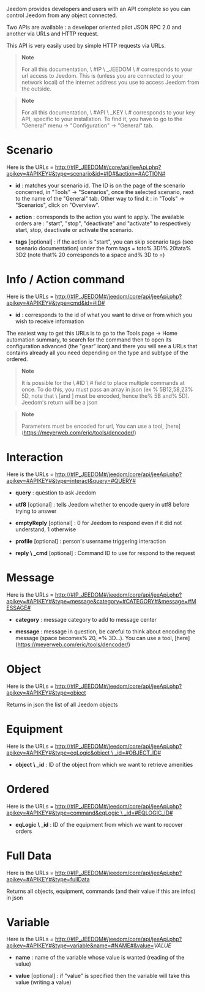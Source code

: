 Jeedom provides developers and users with an API
complete so you can control Jeedom from any object
connected.

Two APIs are available : a developer oriented pilot
JSON RPC 2.0 and another via URLs and HTTP request.

This API is very easily used by simple HTTP requests via
URLs.

> **Note**
>
> For all this documentation, \ #IP \ _JEEDOM \ # corresponds to your url
> access to Jeedom. This is (unless you are connected to your network
> local) of the internet address you use to access Jeedom
> from the outside.

> **Note**
>
> For all this documentation, \ #API \ _KEY \ # corresponds to your key
> API, specific to your installation. To find it, you have to go to
> the &quot;General&quot; menu → &quot;Configuration&quot; → &quot;General&quot; tab.

Scenario 
========

Here is the URLs =
[http://\#IP\_JEEDOM\#/core/api/jeeApi.php?apikey=\#APIKEY\#&type=scenario&id=\#ID\#&action=\#ACTION\#](http://#IP_JEEDOM#/core/api/jeeApi.php?apikey=#APIKEY#&type=scenario&id=#ID#&action=#ACTION#)

-   **id** : matches your scenario id. The ID is on the
    page of the scenario concerned, in &quot;Tools&quot; → &quot;Scenarios&quot;, once the
    selected scenario, next to the name of the &quot;General&quot; tab. Other
    way to find it : in &quot;Tools&quot; → &quot;Scenarios&quot;, click on
    &quot;Overview&quot;.

-   **action** : corresponds to the action you want to apply. The
    available orders are : &quot;start&quot;, &quot;stop&quot;, &quot;deactivate&quot; and
    &quot;activate&quot; to respectively start, stop, deactivate or
    activate the scenario.

-   **tags** \[optional\] : if the action is &quot;start&quot;, you can skip
    scenario tags (see scenario documentation) under
    the form tags = toto% 3D1% 20tata% 3D2 (note that% 20 corresponds to a
    space and% 3D to =)

Info / Action command 
====================

Here is the URLs =
[http://\#IP\_JEEDOM\#/jeedom/core/api/jeeApi.php?apikey=\#APIKEY\#&type=cmd&id=\#ID\#](http://#IP_JEEDOM#/jeedom/core/api/jeeApi.php?apikey=#APIKEY#&type=cmd&id=#ID#)

-   **id** : corresponds to the id of what you want to drive or from which
    you wish to receive information

The easiest way to get this URLs is to go to the Tools page →
Home automation summary, to search for the command then to open its configuration
advanced (the &quot;gear&quot; icon) and there you will see a URLs that contains
already all you need depending on the type and subtype of the
ordered.

> **Note**
>
> It is possible for the \ #ID \ # field to place multiple commands
> at once. To do this, you must pass an array in json (ex
> % 5B12,58,23% 5D, note that \ [and \] must be encoded, hence the% 5B
> and% 5D). Jeedom&#39;s return will be a json

> **Note**
>
> Parameters must be encoded for url, You can use
> a tool, [here] (https://meyerweb.com/eric/tools/dencoder/)

Interaction 
===========

Here is the URLs =
[http://\#IP\_JEEDOM\#/jeedom/core/api/jeeApi.php?apikey=\#APIKEY\#&type=interact&query=\#QUERY\#](http://#IP_JEEDOM#/jeedom/core/api/jeeApi.php?apikey=#APIKEY#&type=interact&query=#QUERY#)

-   **query** : question to ask Jeedom

-   **utf8** \[optional\] : tells Jeedom whether to encode query
    in utf8 before trying to answer

-   **emptyReply** \[optional\] : 0 for Jeedom to respond even if it
    did not understand, 1 otherwise

-   **profile** \[optional\] : person&#39;s username
    triggering interaction

-   **reply \ _cmd** \[optional\] : Command ID to use for
    respond to the request

Message 
=======

Here is the URLs =
[http://\#IP\_JEEDOM\#/jeedom/core/api/jeeApi.php?apikey=\#APIKEY\#&type=message&category=\#CATEGORY\#&message=\#MESSAGE\#](http://#IP_JEEDOM#/jeedom/core/api/jeeApi.php?apikey=#APIKEY#&type=message&category=#CATEGORY#&message=#MESSAGE#)

-   **category** : message category to add to message center

-   **message** : message in question, be careful to think about encoding
    the message (space becomes% 20, =% 3D…). You can use a
    tool, [here] (https://meyerweb.com/eric/tools/dencoder/)

Object 
=====

Here is the URLs =
[http://\#IP\_JEEDOM\#/jeedom/core/api/jeeApi.php?apikey=\#APIKEY\#&type=object](http://#IP_JEEDOM#/jeedom/core/api/jeeApi.php?apikey=#APIKEY#&type=object)

Returns in json the list of all Jeedom objects

Equipment 
==========

Here is the URLs =
[http://\#IP\_JEEDOM\#/jeedom/core/api/jeeApi.php?apikey=\#APIKEY\#&type=eqLogic&object \ _id=\#OBJECT\_ID\#](http://#IP_JEEDOM#/jeedom/core/api/jeeApi.php?apikey=#APIKEY#&type=eqLogic&object_id=#OBJECT_ID#)

-   **object \ _id** : ID of the object from which we want to retrieve
    amenities

Ordered 
========

Here is the URLs =
[http://\#IP\_JEEDOM\#/jeedom/core/api/jeeApi.php?apikey=\#APIKEY\#&type=command&eqLogic \ _id=\#EQLOGIC\_ID\#](http://#IP_JEEDOM#/jeedom/core/api/jeeApi.php?apikey=#APIKEY#&type=command&eqLogic_id=#EQLOGIC_ID#)

-   **eqLogic \ _id** : ID of the equipment from which we want to recover
    orders

Full Data 
=========

Here is the URLs =
[http://\#IP\_JEEDOM\#/jeedom/core/api/jeeApi.php?apikey=\#APIKEY\#&type=fullData](http://#IP_JEEDOM#/jeedom/core/api/jeeApi.php?apikey=#APIKEY#&type=fullData)

Returns all objects, equipment, commands (and their value if this
are infos) in json

Variable 
========

Here is the URLs =
[http://\#IP\_JEEDOM\#/jeedom/core/api/jeeApi.php?apikey=\#APIKEY\#&type=variable&name=\#NAME\#&value=](http://#IP_JEEDOM#/jeedom/core/api/jeeApi.php?apikey=#APIKEY#&type=variable&name=#NAME#&value=)*VALUE*

-   **name** : name of the variable whose value is wanted (reading of
    the value)

-   **value** \[optional\] : if &quot;value&quot; is specified then the variable
    will take this value (writing a value)


